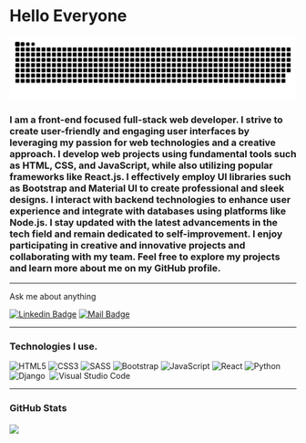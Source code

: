 
<h1>
Hello Everyone
</h1>

<div align="center">
  <img  src="https://github.com/1999AZZAR/1999AZZAR/blob/main/resources/img/grid-snake.svg"
       alt="snake" /></a>
</div>

<h3> I am a front-end focused full-stack web developer. I strive to create user-friendly and engaging user interfaces by leveraging my passion for web technologies and a creative approach. I develop web projects using fundamental tools such as HTML, CSS, and JavaScript, while also utilizing popular frameworks like React.js. I effectively employ UI libraries such as Bootstrap and Material UI to create professional and sleek designs. I interact with backend technologies to enhance user experience and integrate with databases using platforms like Node.js. I stay updated with the latest advancements in the tech field and remain dedicated to self-improvement. I enjoy participating in creative and innovative projects and collaborating with my team. Feel free to explore my projects and learn more about me on my GitHub profile.</h3>
<hr>
  
<p>Ask me about anything </p>

[![Linkedin Badge](https://img.shields.io/badge/linkedin-%230077B5.svg?&style=for-the-badge&logo=linkedin&logoColor=white)](https://www.linkedin.com/in/tu%C4%9F%C3%A7e-k-7a0570149/)
[![Mail Badge](https://img.shields.io/badge/email-c14438?style=for-the-badge&logo=Gmail&logoColor=white&link=mailto:ccobanmehmet@gmail.com)](mailto:tugcekaner@gmail.com)
<hr>
<h3>
Technologies I use.
</h3>

![HTML5](https://img.shields.io/badge/-HTML5-000000?style=flat&logo=HTML5)
![CSS3](https://img.shields.io/badge/-CSS3-000000?style=flat&logo=CSS3&logoColor=1572B6)
![SASS](https://img.shields.io/badge/-SASS-000000?style=flat&logo=SASS)
![Bootstrap](https://img.shields.io/badge/-Bootstrap-000000?style=flat&logo=Bootstrap&logoColor=563D7C)
![JavaScript](https://img.shields.io/badge/-JavaScript-000000?style=flat&logo=javascript)
![React](https://img.shields.io/badge/-React-000000?style=flat&logo=React)
![Python](https://img.shields.io/badge/-Python-000000?style=flat&logo=Python&logoColor=FFD43B)
![Django](https://img.shields.io/badge/-Django-05122A?style=flat&logo=django&logoColor=092E20)&nbsp;
![Visual Studio Code](https://img.shields.io/badge/-Visual%20Studio%20Code-05122A?style=flat&logo=visual-studio-code&logoColor=007ACC)&nbsp;

<hr>

<h3>
GitHub Stats
</h3>
<a href="https://github.com/tugcekaner">
<img align="center" src="https://github-readme-stats.vercel.app/api/top-langs/?username=tugcekaner&layout=compact&theme=dark&show_icons=true" width="450">
</a>
